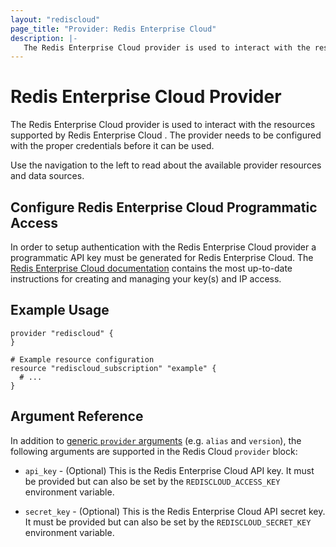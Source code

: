```yaml
---
layout: "rediscloud"
page_title: "Provider: Redis Enterprise Cloud"
description: |-
   The Redis Enterprise Cloud provider is used to interact with the resources supported by Redis Enterprise Cloud. The provider needs to be configured with the proper credentials before it can be used..
---
```


# Redis Enterprise Cloud Provider

The Redis Enterprise Cloud provider is used to interact with the resources supported by Redis Enterprise Cloud . The provider needs to be configured with the proper credentials before it can be used.

Use the navigation to the left to read about the available provider resources and data sources.

## Configure Redis Enterprise Cloud Programmatic Access

In order to setup authentication with the Redis Enterprise Cloud provider a programmatic API key must be generated for Redis Enterprise Cloud. The [Redis Enterprise Cloud documentation](https://redis.io/docs/latest/integrate/terraform-provider-for-redis-cloud/) contains the most up-to-date instructions for creating and managing your key(s) and IP access.

## Example Usage

```hcl
provider "rediscloud" {
}

# Example resource configuration
resource "rediscloud_subscription" "example" {
  # ...
}
```

## Argument Reference

In addition to [generic `provider` arguments](https://www.terraform.io/docs/configuration/providers.html)
(e.g. `alias` and `version`), the following arguments are supported in the Redis Cloud
`provider` block:

* `api_key` - (Optional) This is the Redis Enterprise Cloud API key. It must be provided but can also be set by the
`REDISCLOUD_ACCESS_KEY` environment variable.

* `secret_key` - (Optional) This is the Redis Enterprise Cloud API secret key. It must be provided but can also be set
by the `REDISCLOUD_SECRET_KEY` environment variable.
